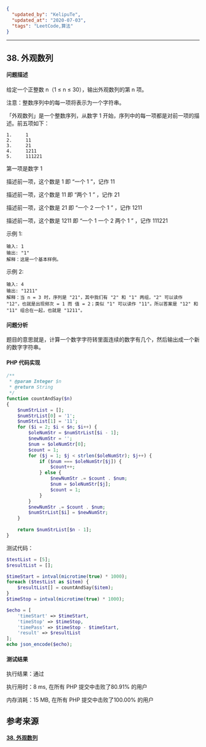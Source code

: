 ```json
{
  "updated_by": "KelipuTe",
  "updated_at": "2020-07-03",
  "tags": "LeetCode,算法"
}
```

---

## 38. 外观数列

#### 问题描述

给定一个正整数 n（1 ≤ n ≤ 30），输出外观数列的第 n 项。

注意：整数序列中的每一项将表示为一个字符串。

「外观数列」是一个整数序列，从数字 1 开始，序列中的每一项都是对前一项的描述。前五项如下：

```
1.     1
2.     11
3.     21
4.     1211
5.     111221
```

第一项是数字 1

描述前一项，这个数是 1 即 “一个 1 ”，记作 11

描述前一项，这个数是 11 即 “两个 1 ” ，记作 21

描述前一项，这个数是 21 即 “一个 2 一个 1 ” ，记作 1211

描述前一项，这个数是 1211 即 “一个 1 一个 2 两个 1 ” ，记作 111221

示例 1:

```
输入: 1
输出: "1"
解释：这是一个基本样例。
```

示例 2:

```
输入: 4
输出: "1211"
解释：当 n = 3 时，序列是 "21"，其中我们有 "2" 和 "1" 两组，"2" 可以读作 "12"，也就是出现频次 = 1 而 值 = 2；类似 "1" 可以读作 "11"。所以答案是 "12" 和 "11" 组合在一起，也就是 "1211"。
```

#### 问题分析

题目的意思就是，计算一个数字字符转里面连续的数字有几个，然后输出成一个新的数字字符串。

#### PHP 代码实现

```php
/**
 * @param Integer $n
 * @return String
 */
function countAndSay($n)
{
    $numStrList = [];
    $numStrList[0] = '1';
    $numStrList[1] = '11';
    for ($i = 2; $i < $n; $i++) {
        $oleNumStr = $numStrList[$i - 1];
        $newNumStr = '';
        $num = $oleNumStr[0];
        $count = 1;
        for ($j = 1; $j < strlen($oleNumStr); $j++) {
            if ($num === $oleNumStr[$j]) {
                $count++;
            } else {
                $newNumStr .= $count . $num;
                $num = $oleNumStr[$j];
                $count = 1;
            }
        }
        $newNumStr .= $count . $num;
        $numStrList[$i] = $newNumStr;
    }
    
    return $numStrList[$n - 1];
}
```

测试代码：

```php
$testList = [5];
$resultList = [];

$timeStart = intval(microtime(true) * 1000);
foreach ($testList as $item) {
    $resultList[] = countAndSay($item);
}
$timeStop = intval(microtime(true) * 1000);

$echo = [
    'timeStart' => $timeStart,
    'timeStop' => $timeStop,
    'timePass' => $timeStop - $timeStart,
    'result' => $resultList
];
echo json_encode($echo);
```

#### 测试结果

执行结果：通过

执行用时：8 ms, 在所有 PHP 提交中击败了80.91% 的用户

内存消耗：15 MB, 在所有 PHP 提交中击败了100.00% 的用户

## 参考来源

#### [38. 外观数列](https://leetcode-cn.com/problems/count-and-say/)